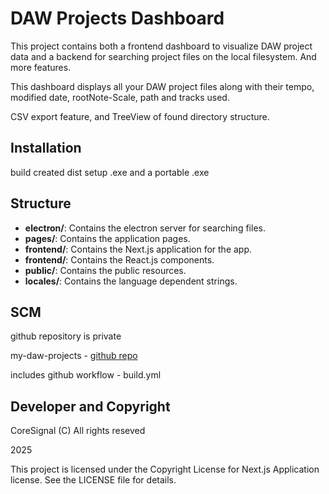
# DAW Projects Dashboard

This project contains both a frontend dashboard to visualize DAW project data and a backend for searching project files on the local filesystem. And more features.

This dashboard displays all your DAW project files along with their tempo, modified date, rootNote-Scale, path and tracks used.

CSV export feature, and TreeView of found directory structure.

## Installation

build created dist setup .exe and a portable .exe

## Structure

- **electron/**: Contains the electron server for searching files.
- **pages/**: Contains the application pages.
- **frontend/**: Contains the Next.js application for the app.
- **frontend/**: Contains the React.js components.
- **public/**: Contains the public resources.
- **locales/**: Contains the language dependent strings.

## SCM

github repository is private

my-daw-projects - [github repo](https://github.com/dkos23/my-daw-projects)

includes github workflow - build.yml

## Developer and Copyright

CoreSignal (C) All rights reseved

2025

This project is licensed under the Copyright License for Next.js Application license. See the LICENSE file for details.
